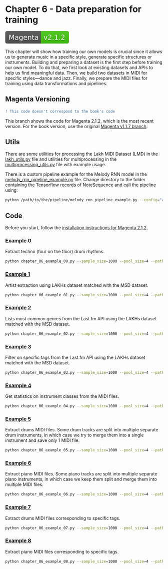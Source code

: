 # Chapter 6 - Data preparation for training

[![Magenta v2.1.2](../docs/magenta-v2.1.2-badge.svg)](https://github.com/magenta/magenta/releases/tag/v2.1.2)

This chapter will show how training our own models is crucial since it allows us to generate music in a specific style, generate specific structures or instruments. Building and preparing a dataset is the first step before training our own model. To do that, we first look at existing datasets and APIs to help us find meaningful data. Then, we build two datasets in MIDI for specific styles—dance and jazz. Finally, we prepare the MIDI files for training using data transformations and pipelines.

## Magenta Versioning

```diff
! This code doesn't correspond to the book's code
```

This branch shows the code for Magenta 2.1.2, which is the most recent version. For the book version, use the original [Magenta v1.1.7 branch](https://github.com/PacktPublishing/hands-on-music-generation-with-magenta/tree/master/Chapter06).

## Utils

There are some utilities for processing the Lakh MIDI Dataset (LMD) in the [lakh_utils.py](./lakh_utils.py) file and utilities for multiprocessing in the [multiprocessing_utils.py](./multiprocessing_utils.py) file with example usage.

There is a custom pipeline example for the Melody RNN model in the [melody_rnn_pipeline_example.py](./melody_rnn_pipeline_example.py) file. Change directory to the folder containing the Tensorflow records of NoteSequence and call the pipeline using:

```bash
python /path/to/the/pipeline/melody_rnn_pipeline_example.py --config="attention_rnn" --input="notesequences.tfrecord" --output_dir="sequence_examples" --eval_ratio=0.10
``` 

## Code

Before you start, follow the [installation instructions for Magenta 2.1.2](https://github.com/PacktPublishing/hands-on-music-generation-with-magenta/tree/master/Chapter01#installing-magenta).

### [Example 0](chapter_06_example_00.py)

Extract techno (four on the floor) drum rhythms.

```bash
python chapter_06_example_00.py --sample_size=1000 --pool_size=4 --path_dataset_dir=PATH_DATASET --path_output_dir=PATH_OUTPUT --bass_drums_on_beat_threshold=0.75 
```

### [Example 1](chapter_06_example_01.py)

Artist extraction using LAKHs dataset matched with the MSD dataset.

```bash
python chapter_06_example_01.py --sample_size=1000 --pool_size=4 --path_dataset_dir=PATH_DATASET --path_match_scores_file=PATH_MATCH_SCORES
```

### [Example 2](chapter_06_example_02.py)

Lists most common genres from the Last.fm API using the LAKHs dataset matched with the MSD dataset.

```bash
python chapter_06_example_02.py --sample_size=1000 --pool_size=4 --path_dataset_dir=PATH_DATASET --path_match_scores_file=PATH_MATCH_SCORES --last_fm_api_key=LAST_FM_API_KEY
```

### [Example 3](chapter_06_example_03.py)

Filter on specific tags from the Last.fm API using the LAKHs dataset matched with the MSD dataset.

```bash
python chapter_06_example_03.py --sample_size=1000 --pool_size=4 --path_dataset_dir=PATH_DATASET --path_match_scores_file=PATH_MATCH_SCORES --last_fm_api_key=LAST_FM_API_KEY --tags="['jazz', 'blues']"
```

### [Example 4](chapter_06_example_04.py)

Get statistics on instrument classes from the MIDI files.

```bash
python chapter_06_example_04.py --sample_size=1000 --pool_size=4 --path_dataset_dir=PATH_DATASET --path_match_scores_file=PATH_MATCH_SCORES
```

### [Example 5](chapter_06_example_05.py)

Extract drums MIDI files. Some drum tracks are split into multiple separate drum instruments, in which case we try to merge them into a single instrument and save only 1 MIDI file.

```bash
python chapter_06_example_05.py --sample_size=1000 --pool_size=4 --path_dataset_dir=PATH_DATASET --path_match_scores_file=PATH_MATCH_SCORES --path_output_dir=PATH_OUTPUT
```

### [Example 6](chapter_06_example_06.py)

Extract piano MIDI files. Some piano tracks are split into multiple separate piano instruments, in which case we keep them split and merge them into multiple MIDI files.

```bash
python chapter_06_example_06.py --sample_size=1000 --pool_size=4 --path_dataset_dir=PATH_DATASET --path_match_scores_file=PATH_MATCH_SCORES --path_output_dir=PATH_OUTPUT
```

### [Example 7](chapter_06_example_07.py)

Extract drums MIDI files corresponding to specific tags.

```bash
python chapter_06_example_07.py --sample_size=1000 --pool_size=4 --path_dataset_dir=PATH_DATASET --path_match_scores_file=PATH_MATCH_SCORES --path_output_dir=PATH_OUTPUT --last_fm_api_key=LAST_FM_API_KEY --tags="['jazz', 'blues']"
```

### [Example 8](chapter_06_example_08.py)

Extract piano MIDI files corresponding to specific tags.

```bash
python chapter_06_example_08.py --sample_size=1000 --pool_size=4 --path_dataset_dir=PATH_DATASET --path_match_scores_file=PATH_MATCH_SCORES --path_output_dir=PATH_OUTPUT --last_fm_api_key=LAST_FM_API_KEY --tags="['jazz', 'blues']"
```
